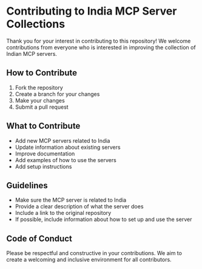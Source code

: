 # Contributing to India MCP Server Collections

Thank you for your interest in contributing to this repository! We welcome contributions from everyone who is interested in improving the collection of Indian MCP servers.

## How to Contribute

1. Fork the repository
2. Create a branch for your changes
3. Make your changes
4. Submit a pull request

## What to Contribute

- Add new MCP servers related to India
- Update information about existing servers
- Improve documentation
- Add examples of how to use the servers
- Add setup instructions

## Guidelines

- Make sure the MCP server is related to India
- Provide a clear description of what the server does
- Include a link to the original repository
- If possible, include information about how to set up and use the server

## Code of Conduct

Please be respectful and constructive in your contributions. We aim to create a welcoming and inclusive environment for all contributors.
